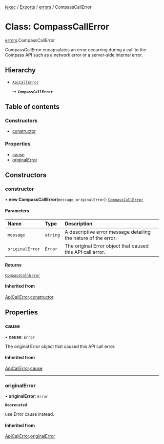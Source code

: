 [iexec](../README.md) / [Exports](../modules.md) / [errors](../modules/errors.md) / CompassCallError

# Class: CompassCallError

[errors](../modules/errors.md).CompassCallError

CompassCallError encapsulates an error occurring during a call to the Compass API such as a network error or a server-side internal error.

## Hierarchy

- [`ApiCallError`](errors.ApiCallError.md)

  ↳ **`CompassCallError`**

## Table of contents

### Constructors

- [constructor](errors.CompassCallError.md#constructor)

### Properties

- [cause](errors.CompassCallError.md#cause)
- [originalError](errors.CompassCallError.md#originalerror)

## Constructors

### constructor

• **new CompassCallError**(`message`, `originalError`): [`CompassCallError`](errors.CompassCallError.md)

#### Parameters

| Name | Type | Description |
| :------ | :------ | :------ |
| `message` | `string` | A descriptive error message detailing the nature of the error. |
| `originalError` | `Error` | The original Error object that caused this API call error. |

#### Returns

[`CompassCallError`](errors.CompassCallError.md)

#### Inherited from

[ApiCallError](errors.ApiCallError.md).[constructor](errors.ApiCallError.md#constructor)

## Properties

### cause

• **cause**: `Error`

The original Error object that caused this API call error.

#### Inherited from

[ApiCallError](errors.ApiCallError.md).[cause](errors.ApiCallError.md#cause)

___

### originalError

• **originalError**: `Error`

**`Deprecated`**

use Error cause instead.

#### Inherited from

[ApiCallError](errors.ApiCallError.md).[originalError](errors.ApiCallError.md#originalerror)
